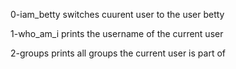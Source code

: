 0-iam_betty
switches cuurent user to the user betty

1-who_am_i
prints the username of the current user

2-groups
prints all groups the current user is part of
